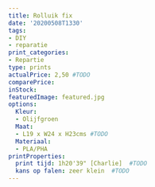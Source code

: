 ```yaml
---
title: Rolluik fix
date: '20200508T1330'
tags:
- DIY
- reparatie
print_categories:
- Repartie 
type: prints
actualPrice: 2,50 #TODO
comparePrice: 
inStock:
featuredImage: featured.jpg  
options:
  Kleur:
  - Olijfgroen
  Maat:
  - L19 x W24 x H23cms #TODO
  Materiaal:
  - PLA/PHA
printProperties:
  print tijd: 1h20'39" [Charlie]  #TODO
  kans op falen: zeer klein  #TODO
---
```



